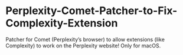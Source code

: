 # Perplexity-Comet-Patcher-to-Fix-Complexity-Extension
Patcher for Comet (Perplexity’s browser) to allow extensions (like Complexity) to work on the Perplexity website! Only for macOS.
